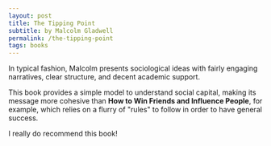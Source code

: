 ```yaml
---
layout: post
title: The Tipping Point
subtitle: by Malcolm Gladwell
permalink: /the-tipping-point
tags: books
---
```



In typical fashion, Malcolm presents sociological ideas with fairly engaging narratives, clear structure, and decent academic support.
<!--more-->

This book provides a simple model to understand social capital, making its message more cohesive than __How to Win Friends and Influence People__, for example, which relies on a flurry of "rules" to follow in order to have general success.

I really do recommend this book!